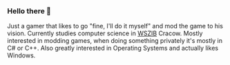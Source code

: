### Hello there 👋
Just a gamer that likes to go "fine, I'll do it myself" and mod the game to his vision. Currently studies computer science in [WSZIB](https://www.wszib.edu.pl/) Cracow.
Mostly interested in modding games, when doing something privately it's mostly in C# or C++. 
Also greatly interested in Operating Systems and actually likes Windows.
